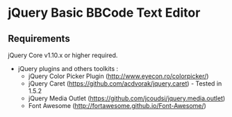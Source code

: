 # jQuery Basic BBCode Text Editor

Requirements
------------
jQuery Core v1.10.x or higher required.

- jQuery plugins and others toolkits :
  - jQuery Color Picker Plugin (http://www.eyecon.ro/colorpicker/)
  - jQuery Caret (https://github.com/acdvorak/jquery.caret) - Tested in 1.5.2
  - jQuery Media Outlet (https://github.com/jcoudsi/jquery.media.outlet)
  - Font Awesome (http://fortawesome.github.io/Font-Awesome/) 
